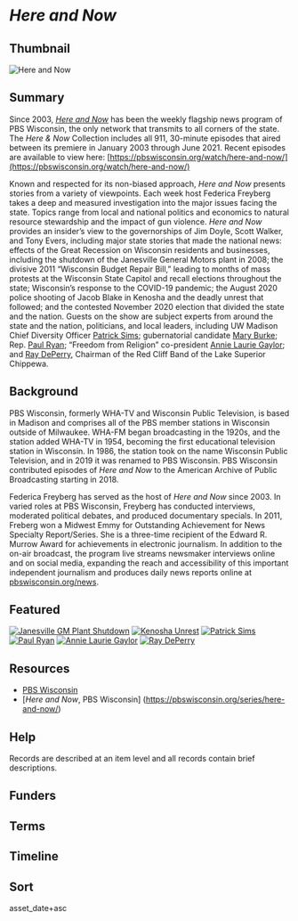 # <em>Here and Now</em>

## Thumbnail

![*Here and Now*](https://s3.amazonaws.com/americanarchive.org/special-collections/INFLECT_new_avatar_green+1400_72.jpg "Here and Now")

## Summary

Since 2003, [*Here and Now*](https://americanarchive.org/catalog?f%5Baccess_types%5D%5B%5D=digitized&f%5Bseries_titles%5D%5B%5D=Here+and+Now&page=1&sort=asset_date+asc) has been the weekly flagship news program of PBS Wisconsin, the only network that transmits to all corners of the state. The *Here & Now* Collection includes all 911, 30-minute episodes that aired between its premiere in January 2003 through June 2021. Recent episodes are available to view here: [https://pbswisconsin.org/watch/here-and-now/](https://pbswisconsin.org/watch/here-and-now/)

Known and respected for its non-biased approach, *Here and Now* presents stories from a variety of viewpoints. Each week host Federica Freyberg takes a deep and measured investigation into the major issues facing the state. Topics range from local and national politics and economics to natural resource stewardship and the impact of gun violence. *Here and Now* provides an insider’s view to the governorships of Jim Doyle, Scott Walker, and Tony Evers, including major state stories that made the national news: effects of the Great Recession on Wisconsin residents and businesses, including the shutdown of the Janesville General Motors plant in 2008; the divisive 2011 “Wisconsin Budget Repair Bill,” leading to months of mass protests at the Wisconsin State Capitol and recall elections throughout the state; Wisconsin’s response to the COVID-19 pandemic; the August 2020 police shooting of Jacob Blake in Kenosha and the deadly unrest that followed; and the contested November 2020 election that divided the state and the nation. Guests on the show are subject experts from around the state and the nation, politicians, and local leaders, including UW Madison Chief Diversity Officer [Patrick Sims](https://americanarchive.org/catalog?utf8=%E2%9C%93&f%5Baccess_types%5D%5B%5D=digitized&f%5Bseries_titles%5D%5B%5D=Here+and+Now&sort=asset_date+asc&q=%22patrick+sims%22); gubernatorial candidate [Mary Burke](https://americanarchive.org/catalog?utf8=%E2%9C%93&f%5Baccess_types%5D%5B%5D=digitized&f%5Bseries_titles%5D%5B%5D=Here+and+Now&sort=asset_date+asc&q=%22mary+burke%22); Rep. [Paul Ryan](https://americanarchive.org/catalog?f%5Baccess_types%5D%5B%5D=digitized&f%5Bseries_titles%5D%5B%5D=Here+and+Now&q=%22Paul+Ryan%22&sort=asset_date+asc); “Freedom from Religion” co-president [Annie Laurie Gaylor](https://americanarchive.org/catalog/cpb-aacip-29-65h9w8rq); and [Ray DePerry](https://americanarchive.org/catalog?f%5Baccess_types%5D%5B%5D=online&f%5Bseries_titles%5D%5B%5D=Here+and+Now&q=%22Ray+DePerry%22&sort=asset_date+asc), Chairman of the Red Cliff Band of the Lake Superior Chippewa.


## Background

PBS Wisconsin, formerly WHA-TV and Wisconsin Public Television, is based in Madison and comprises all of the PBS member stations in Wisconsin outside of Milwaukee. WHA-FM began broadcasting in the 1920s, and the station added WHA-TV in 1954, becoming the first educational television station in Wisconsin. In 1986, the station took on the name Wisconsin Public Television, and in 2019 it was renamed to PBS Wisconsin. PBS Wisconsin contributed episodes of *Here and Now* to the American Archive of Public Broadcasting starting in 2018. 

Federica Freyberg has served as the host of *Here and Now* since 2003. In varied roles at PBS Wisconsin, Freyberg has conducted interviews, moderated political debates, and produced documentary specials. In 2011, Freberg won a Midwest Emmy for Outstanding Achievement for News Specialty Report/Series. She is a three-time recipient of the Edward R. Murrow Award for achievements in electronic journalism. In addition to the on-air broadcast, the program live streams newsmaker interviews online and on social media, expanding the reach and accessibility of this important independent journalism and produces daily news reports online at [pbswisconsin.org/news](pbswisconsin.org/news).


## Featured

[![Janesville GM Plant Shutdown](https://s3.amazonaws.com/americanarchive.org/special-collections/cpb-aacip-29-354f4x37.jpg)](/catalog/cpb-aacip-29-354f4x37)
[![Kenosha Unrest](https://s3.amazonaws.com/americanarchive.org/special-collections/cpb-aacip-2991f65cd01.jpg)](/catalog/cpb-aacip-2991f65cd01)
[![Patrick Sims](https://s3.amazonaws.com/americanarchive.org/special-collections/cpb-aacip-7d8a1ce9e2b.jpg)](/catalog/cpb-aacip-7d8a1ce9e2b)
[![Paul Ryan](https://s3.amazonaws.com/americanarchive.org/special-collections/cpb-aacip-a3b6a6e39a8.jpg)](/catalog/cpb-aacip-a3b6a6e39a8)
[![Annie Laurie Gaylor](https://s3.amazonaws.com/americanarchive.org/special-collections/cpb-aacip-29-65h9w8rq.jpg)](/catalog/cpb-aacip-29-65h9w8rq)
[![Ray DePerry](https://s3.amazonaws.com/americanarchive.org/special-collections/cpb-aacip-29-924b8v5c.jpg)](/catalog/cpb-aacip-29-924b8v5c)

## Resources

- [PBS Wisconsin](https://pbswisconsin.org/)
- [*Here and Now*, PBS Wisconsin] (https://pbswisconsin.org/series/here-and-now/)

## Help

Records are described at an item level and all records contain brief descriptions.

## Funders

## Terms

## Timeline

## Sort

asset_date+asc
